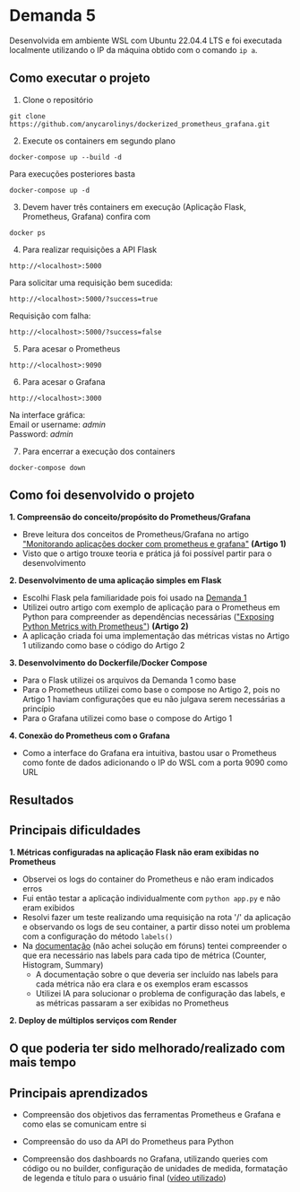 # Demanda 5
Desenvolvida em ambiente WSL com Ubuntu 22.04.4 LTS e foi executada localmente utilizando o IP da máquina obtido com o comando ```ip a```.  

## **Como executar o projeto**  

1. Clone o repositório
```
git clone https://github.com/anycarolinys/dockerized_prometheus_grafana.git
```

2. Execute os containers em segundo plano 
```
docker-compose up --build -d 
```
Para execuções posteriores basta
```
docker-compose up -d 
```
3. Devem haver três containers em execução (Aplicação Flask, Prometheus, Grafana) confira com
```
docker ps
```

4. Para realizar requisições a API Flask
```
http://<localhost>:5000
```
Para solicitar uma requisição bem sucedida:  
```
http://<localhost>:5000/?success=true
```
Requisição com falha:  
```
http://<localhost>:5000/?success=false
```

5. Para acesar o Prometheus
```
http://<localhost>:9090
```

6. Para acesar o Grafana
```
http://<localhost>:3000
```
Na interface gráfica:  
Email or username: *admin*  
Password: *admin*  

7. Para encerrar a execução dos containers  
```
docker-compose down
```

## **Como foi desenvolvido o projeto**  

**1. Compreensão do conceito/propósito do Prometheus/Grafana**
- Breve leitura dos conceitos de Prometheus/Grafana no artigo ["Monitorando aplicações docker com prometheus e grafana"](https://medium.com/xp-inc/monitorando-aplica%C3%A7%C3%B5es-docker-com-prometheus-e-grafana-593f507fc17) **(Artigo 1)**
- Visto que o artigo trouxe teoria e prática já foi possível partir para o desenvolvimento  

**2. Desenvolvimento de uma aplicação simples em Flask**
- Escolhi Flask pela familiaridade pois foi usado na [Demanda 1](https://github.com/anycarolinys/dockerized_flask_api)
- Utilizei outro artigo com exemplo de aplicação para o Prometheus em Python para compreender as dependências necessárias (["Exposing Python Metrics with Prometheus"](https://medium.com/@letathenasleep/exposing-python-metrics-with-prometheus-c5c837c21e4d)) **(Artigo 2)**
- A aplicação criada foi uma implementação das métricas vistas no Artigo 1 utilizando como base o código do Artigo 2

**3. Desenvolvimento do Dockerfile/Docker Compose**
- Para o Flask utilizei os arquivos da Demanda 1 como base
- Para o Prometheus utilizei como base o compose no Artigo 2, pois no Artigo 1 haviam configurações que eu não julgava serem necessárias a princípio
- Para o Grafana utilizei como base o compose do Artigo 1

**4. Conexão do Prometheus com o Grafana**
- Como a interface do Grafana era intuitiva, bastou usar o Prometheus como fonte de dados adicionando o IP do WSL com a porta 9090 como URL


## **Resultados**

## **Principais dificuldades**  

**1. Métricas configuradas na aplicação Flask não eram exibidas no Prometheus**
- Observei os logs do container do Prometheus e não eram indicados erros
- Fui então testar a aplicação individualmente com ```python app.py``` e não eram exibidos
- Resolvi fazer um teste realizando uma requisição na rota '/' da aplicação e observando os logs de seu container, a partir disso notei um problema com a configuração do método ```labels()```  
- Na [documentação](https://prometheus.github.io/client_python/instrumenting/labels/) (não achei solução em fóruns) tentei compreender o que era necessário nas labels para cada tipo de métrica (Counter, Histogram, Summary)
    -  A documentação sobre o que deveria ser incluído nas labels para cada métrica não era clara e os exemplos eram escassos
    - Utilizei IA para solucionar o problema de configuração das labels, e as métricas passaram a ser exibidas no Prometheus

**2. Deploy de múltiplos serviços com Render**

## **O que poderia ter sido melhorado/realizado com mais tempo**  

## **Principais aprendizados**  
- Compreensão dos objetivos das ferramentas Prometheus e Grafana e como elas se comunicam entre si

- Compreensão do uso da API do Prometheus para Python
 
- Compreensão dos dashboards no Grafana, utilizando queries com código ou no builder, configuração de unidades de medida, formatação de legenda e título para o usuário final  ([vídeo utilizado](https://youtu.be/EGgtJUjky8w?si=H2K8y3eOY5DZTysX))



